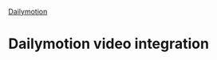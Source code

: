 <a href="https://www.dailymotion.com/" target="_blank" class="ww-editor-link">Dailymotion</a>

<h1>Dailymotion video integration</h1>
